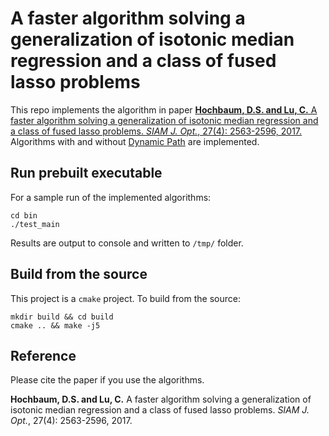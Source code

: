 # A faster algorithm solving a generalization of isotonic median regression and a class of fused lasso problems

This repo implements the algorithm in paper [**Hochbaum, D.S. and Lu, C.** A faster algorithm solving a generalization of isotonic median regression and a class of fused lasso problems. *SIAM J. Opt.*, 27(4): 2563-2596, 2017.](https://hochbaum.ieor.berkeley.edu/html/pub/Isotonic-HLuSIAM-Opt2017.pdf) Algorithms with and without [Dynamic Path](https://github.com/chengluberkeley/DynamicPath) are implemented.

## Run prebuilt executable
For a sample run of the implemented algorithms:
```
cd bin
./test_main
```
Results are output to console and written to `/tmp/` folder.

## Build from the source
This project is a `cmake` project. To build from the source:
```
mkdir build && cd build
cmake .. && make -j5
```

## Reference

Please cite the paper if you use the algorithms.

**Hochbaum, D.S. and Lu, C.** A faster algorithm solving a generalization of isotonic median regression and a class of fused lasso problems. *SIAM J. Opt.*, 27(4): 2563-2596, 2017.
